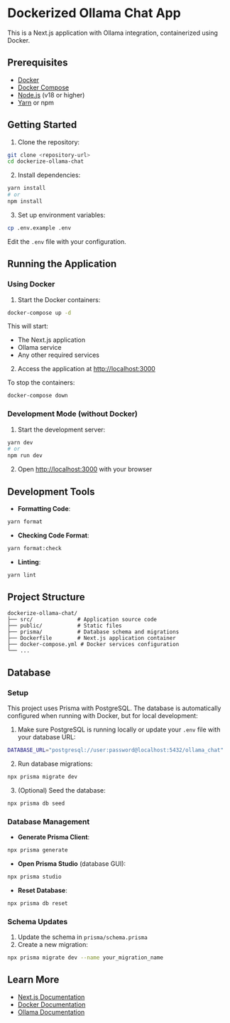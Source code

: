 # Dockerized Ollama Chat App

This is a Next.js application with Ollama integration, containerized using Docker.

## Prerequisites

- [Docker](https://docs.docker.com/get-docker/)
- [Docker Compose](https://docs.docker.com/compose/install/)
- [Node.js](https://nodejs.org/) (v18 or higher)
- [Yarn](https://yarnpkg.com/) or npm

## Getting Started

1. Clone the repository:

```bash
git clone <repository-url>
cd dockerize-ollama-chat
```

2. Install dependencies:

```bash
yarn install
# or
npm install
```

3. Set up environment variables:

```bash
cp .env.example .env
```

Edit the `.env` file with your configuration.

## Running the Application

### Using Docker

1. Start the Docker containers:

```bash
docker-compose up -d
```

This will start:

- The Next.js application
- Ollama service
- Any other required services

2. Access the application at [http://localhost:3000](http://localhost:3000)

To stop the containers:

```bash
docker-compose down
```

### Development Mode (without Docker)

1. Start the development server:

```bash
yarn dev
# or
npm run dev
```

2. Open [http://localhost:3000](http://localhost:3000) with your browser

## Development Tools

- **Formatting Code**:

```bash
yarn format
```

- **Checking Code Format**:

```bash
yarn format:check
```

- **Linting**:

```bash
yarn lint
```

## Project Structure

```
dockerize-ollama-chat/
├── src/              # Application source code
├── public/           # Static files
├── prisma/           # Database schema and migrations
├── Dockerfile        # Next.js application container
├── docker-compose.yml # Docker services configuration
└── ...
```

## Database

### Setup

This project uses Prisma with PostgreSQL. The database is automatically configured when running with Docker, but for local development:

1. Make sure PostgreSQL is running locally or update your `.env` file with your database URL:

```bash
DATABASE_URL="postgresql://user:password@localhost:5432/ollama_chat"
```

2. Run database migrations:

```bash
npx prisma migrate dev
```

3. (Optional) Seed the database:

```bash
npx prisma db seed
```

### Database Management

- **Generate Prisma Client**:

```bash
npx prisma generate
```

- **Open Prisma Studio** (database GUI):

```bash
npx prisma studio
```

- **Reset Database**:

```bash
npx prisma db reset
```

### Schema Updates

1. Update the schema in `prisma/schema.prisma`
2. Create a new migration:

```bash
npx prisma migrate dev --name your_migration_name
```

## Learn More

- [Next.js Documentation](https://nextjs.org/docs)
- [Docker Documentation](https://docs.docker.com/)
- [Ollama Documentation](https://ollama.ai/docs)
